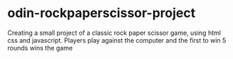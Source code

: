 # odin-rockpaperscissor-project
Creating a small project of a classic rock paper scissor game, using html css and javascript.
Players play against the computer and the first to win 5 rounds wins the game
